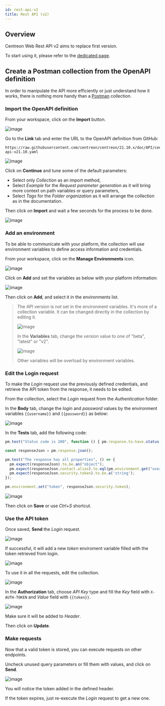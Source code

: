```yaml
---
id: rest-api-v2
title: Rest API (v2)
---
```


## Overview

Centreon Web Rest API v2 aims to replace first version.

To start using it, please refer to the [dedicated
page](https://docs.centreon.com/api/centreon-web/21.10/).

## Create a Postman collection from the OpenAPI definition

In order to manipulate the API more efficiently or just understand how it works,
there is nothing more handy than a [Postman](https://learning.postman.com/docs/getting-started/introduction/)
collection.

### Import the OpenAPI definition

From your workspace, click on the **Import** button.

![image](../assets/api/postman-import.png)

Go to the **Link** tab and enter the URL to the OpenAPI definition from GitHub:

```text
https://raw.githubusercontent.com/centreon/centreon/21.10.x/doc/API/centreon-api-v21.10.yaml
```

![image](../assets/api/postman-import-link.png)

Click on **Continue** and tune some of the default parameters:

- Select only *Collection* as an import method,
- Select *Example* for the *Request parameter generation* as it will bring more
  context on path variables or query parameters,
- Select *Tags* for the *Folder organization* as it will arrange the collection
  as in the documentation.

Then click on **Import** and wait a few seconds for the process to be done.

![image](../assets/api/postman-import-feedback.png)

### Add an environment

To be able to communicate with your platform, the collection will use
environment variables to define access information and credentials.

From your workspace, click on the **Manage Environments** icon.

![image](../assets/api/postman-environment.png)

Click on **Add** and set the variables as below with your platform information:

![image](../assets/api/postman-environment-add.png)

Then click on **Add**, and select it in the environments list.

> The API version is not set in the environment variables. It's more of a
> collection variable. It can be changed directly in the collection by editing
> it.
>
> ![image](../assets/api/postman-collection-edit.png)
>
> In the **Variables** tab, change the *version* value to one of "beta",
> "latest" or "v2".
>
> ![image](../assets/api/postman-collection-variables.png)
>
> Other variables will be overload by environment variables.

### Edit the Login request

To make the *Login* request use the previously defined credentials, and retrieve
the API token from the response, it needs to be edited.

From the collection, select the *Login* request from the *Authentication*
folder.

In the **Body** tab, change the *login* and *password* values by the environment
variables `{{username}}` and `{{password}}` as below:

![image](../assets/api/postman-login-body.png)

In the **Tests** tab, add the following code:

```javascript
pm.test("Status code is 200", function () { pm.response.to.have.status(200); });

const responseJson = pm.response.json();

pm.test("The response has all properties", () => {
  pm.expect(responseJson).to.be.an("object");
  pm.expect(responseJson.contact.alias).to.eql(pm.environment.get("username"));
  pm.expect(responseJson.security.token).to.be.a('string');
});

pm.environment.set("token", responseJson.security.token);
```

![image](../assets/api/postman-login-test.png)

Then click on **Save** or use *Ctrl+S* shortcut.

### Use the API token

Once saved, **Send** the *Login* request.

![image](../assets/api/postman-login-response.png)

If successful, it will add a new *token* enviroment variable filled with the
token retrieved from login.

![image](../assets/api/postman-environment-view.png)

To use it in all the requests, edit the collection.

![image](../assets/api/postman-collection-edit.png)

In the **Authorization** tab, choose *API Key* type and fill the *Key* field
with `X-AUTH-TOKEN` and *Value* field with `{{token}}`.

![image](../assets/api/postman-collection-edit-authorization.png)

Make sure it will be added to *Header*.

Then click on **Update**.

### Make requests

Now that a valid token is stored, you can execute requests on other endpoints.

Uncheck unused query parameters or fill them with values, and click on **Send**.

![image](../assets/api/postman-hosts-list-console.png)

You will notice the token added in the defined header.

If the token expires, just re-execute the *Login* request to get a new one.
